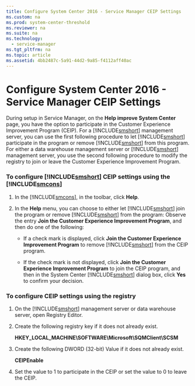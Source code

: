 ```yaml
---
title: Configure System Center 2016 - Service Manager CEIP Settings
ms.custom: na
ms.prod: system-center-threshold
ms.reviewer: na
ms.suite: na
ms.technology: 
  - service-manager
ms.tgt_pltfrm: na
ms.topic: article
ms.assetid: 4bb2487c-5a91-44d2-9a85-f4112aff40ac
---
```

# Configure System Center 2016 - Service Manager CEIP Settings
During setup in Service Manager, on the **Help improve System Center** page, you have the option to participate in the Customer Experience Improvement Program \(CEIP\). For a [!INCLUDE[smshort](../Token/smshort_md.md)] management server, you can use the first following procedure to let [!INCLUDE[smshort](../Token/smshort_md.md)] participate in the program or remove [!INCLUDE[smshort](../Token/smshort_md.md)] from this program. For either a data warehouse management server or [!INCLUDE[smshort](../Token/smshort_md.md)] management server, you use the second following procedure to modify the registry to join or leave the Customer Experience Improvement Program.

### To configure [!INCLUDE[smshort](../Token/smshort_md.md)] CEIP settings using the [!INCLUDE[smcons](../Token/smcons_md.md)]

1.  In the [!INCLUDE[smcons](../Token/smcons_md.md)], in the toolbar, click **Help**.

2.  In the **Help** menu, you can choose to either let [!INCLUDE[smshort](../Token/smshort_md.md)] join the program or remove [!INCLUDE[smshort](../Token/smshort_md.md)] from the program: Observe the entry **Join the Customer Experience Improvement Program**, and then do one of the following:

    -   If a check mark is displayed, click **Join the Customer Experience Improvement Program** to remove [!INCLUDE[smshort](../Token/smshort_md.md)] from the CEIP program.

    -   If the check mark is not displayed, click **Join the Customer Experience Improvement Program** to join the CEIP program, and then in the System Center [!INCLUDE[smshort](../Token/smshort_md.md)] dialog box, click **Yes** to confirm your decision.

### To configure CEIP settings using the registry

1.  On the [!INCLUDE[smshort](../Token/smshort_md.md)] management server or data warehouse server, open Registry Editor.

2.  Create the following registry key if it does not already exist.

    **HKEY\_LOCAL\_MACHINE\\SOFTWARE\\Microsoft\\SQMClient\\SCSM**

3.  Create the following DWORD \(32\-bit\) Value if it does not already exist.

    **CEIPEnable**

4.  Set the value to 1 to participate in the CEIP or set the value to 0 to leave the CEIP.

